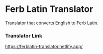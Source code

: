 # Ferb Latin Translator
Translator that converts English to Ferb Latin.

### Translator Link ###
https://ferblatin-translator.netlify.app/
